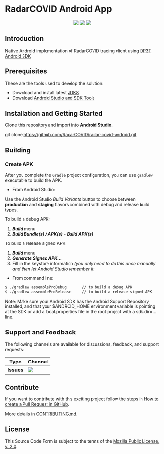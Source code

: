# RadarCOVID Android App

<p align="center">
    <a href="https://github.com/RadarCOVID/radar-covid-android/commits/" title="Last Commit"><img src="https://img.shields.io/github/last-commit/RadarCOVID/radar-covid-android?style=flat"></a>
    <a href="https://github.com/RadarCOVID/radar-covid-android/issues" title="Open Issues"><img src="https://img.shields.io/github/issues/RadarCOVID/radar-covid-android?style=flat"></a>
    <a href="https://github.com/RadarCOVID/radar-covid-android/blob/master/LICENSE" title="License"><img src="https://img.shields.io/badge/License-MPL%202.0-brightgreen.svg?style=flat"></a>
</p>

## Introduction

Native Android implementation of RadarCOVID tracing client using [DP3T Android SDK](https://github.com/DP-3T/dp3t-sdk-android)

## Prerequisites

These are the tools used to develop the solution:

- Download and install latest [JDK8](http://www.oracle.com/technetwork/java/javase/downloads/jdk8-downloads-2133151.html)
- Download [Android Studio and SDK Tools](https://developer.android.com/studio/index.html)

## Installation and Getting Started

Clone this repository and import into **Android Studio**.

git clone https://github.com/RadarCOVID/radar-covid-android.git

## Building
### Create APK

After you complete the `Gradle` project configuration, you can use `gradlew` executable to build the APK.

- From Android Studio:

Use the Android Studio *Build Variants* button to choose between **production** and **staging** flavors combined with debug and release build types.

To build a debug APK:
1. ***Build*** menu
2. ***Build Bundle(s) / APK(s)*** - ***Build APK(s)***

To build a release signed APK
1. ***Build*** menu
2. ***Generate Signed APK...***
3. Fill in the keystore information *(you only need to do this once manually and then let Android Studio remember it)*

- From command line:

```bash
$ ./gradlew assembleProDebug       // to build a debug APK
$ ./gradlew assembleProRelease     // to build a release signed APK
```

Note: Make sure your Android SDK has the Android Support Repository installed, and that your $ANDROID_HOME environment variable is pointing at the SDK or add a local.properties file in the root project with a sdk.dir=... line.

## Support and Feedback

The following channels are available for discussions, feedback, and support requests:

| Type       | Channel                                                |
| ---------- | ------------------------------------------------------ |
| **Issues** | <a href="https://github.com/RadarCOVID/radar-covid-android/issues" title="Open Issues"><img src="https://img.shields.io/github/issues/RadarCOVID/radar-covid-android?style=flat"></a> |

## Contribute

If you want to contribute with this exciting project follow the steps in [How to create a Pull Request in GitHub](https://opensource.com/article/19/7/create-pull-request-github).

More details in [CONTRIBUTING.md](./CONTRIBUTING.md).

## License

This Source Code Form is subject to the terms of the [Mozilla Public License, v. 2.0](https://www.mozilla.org/en-US/MPL/2.0/).


